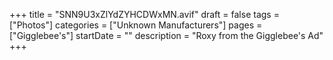 +++
title = "SNN9U3xZlYdZYHCDWxMN.avif"
draft = false
tags = ["Photos"]
categories = ["Unknown Manufacturers"]
pages = ["Gigglebee's"]
startDate = ""
description = "Roxy from the Gigglebee's Ad"
+++
